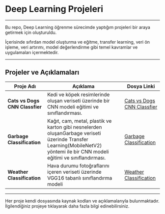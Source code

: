 # Deep Learning Projeleri
---
Bu repo, Deep Learning öğrenme sürecimde yaptığım projeleri bir araya getirmek için oluşturuldu.

İçerisinde sıfırdan model oluşturma ve eğitme, transfer learning, veri ön işleme, veri artırımı, model değerlendirme gibi temel kavramlar ve uygulamaları içermektedir.

---

## Projeler ve Açıklamaları

| Proje Adı                | Açıklama                                                                                      | Dosya Linki                       |
|--------------------------|----------------------------------------------------------------------------------------------|----------------------------------|
| **Cats vs Dogs CNN Classfier**      | Kedi ve köpek resimlerinde oluşan veriseti üzerinde bir CNN modeli eğitimi ve sınıflandırması.  | [Cats vs Dogs CNN Classfier](./Cats_vs_Dogs_CNN)       |
| **Garbage Classification**         | Kağıt, cam, metal, plastik ve karton gibi nesnelerden oluşanGarbage veriseti üzerinde Transfer Learning(MobileNetV2) yöntemi ile bir CNN modeli eğitimi ve sınıflandırması.         | [Garbage Classification](./Garbage_Classification)             |
|**Weather Classification** |Hava durumu fotoğraflarını içeren veriseti üzerinde VGG16 tabanlı sınıflandırma modeli |[Weather Classification](./Weather_Classification/) |

---

Her proje kendi dosyasında kaynak kodları ve açıklamalarıyla bulunmaktadır. İlgilendiğiniz projeye tıklayarak daha fazla bilgi edinebilirsiniz.

